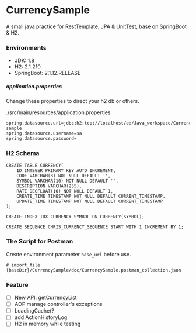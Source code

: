 # CurrencySample

A small java practice for RestTemplate, JPA & UnitTest,  base on SpringBoot & H2.

### Environments
- JDK: 1.8
- H2:  2.1.210
- SpringBoot: 2.1.12.RELEASE

##### application.properties
Change these properties to direct your h2 db or others. 

./src/main/resources/application.properties

```properties
spring.datasource.url=jdbc:h2:tcp://localhost/e:/Java_workspace/CurrencySample/h2Data/currency-sample
spring.datasource.username=sa
spring.datasource.password=
```
### H2 Schema
```roomsql
CREATE TABLE CURRENCY(
    ID INTEGER PRIMARY KEY AUTO_INCREMENT,
    CODE VARCHAR(3) NOT NULL DEFAULT '',
    SYMBOL VARCHAR(10) NOT NULL DEFAULT '',
    DESCRIPTION VARCHAR(255),
    RATE DECFLOAT(10) NOT NULL DEFAULT 1,
    CREATE_TIME TIMESTAMP NOT NULL DEFAULT CURRENT_TIMESTAMP,
    UPDATE_TIME TIMESTAMP NOT NULL DEFAULT CURRENT_TIMESTAMP
);

CREATE INDEX IDX_CURRENCY_SYMBOL ON CURRENCY(SYMBOL);

CREATE SEQUENCE CHRIS_CURRENCY_SEQUENCE START WITH 1 INCREMENT BY 1;
```

### The Script for Postman
Create environment parameter `base_url` before use.
```properties
# import file
{baseDir}/CurrencySample/doc/CurrencySample.postman_collection.json
```


### Feature
- [ ] New API: getCurrencyList
- [ ] AOP manage controller's exceptions
- [ ] LoadingCache(?
- [ ] add ActionHistoryLog
- [ ] H2 in memory while testing
